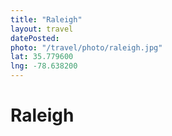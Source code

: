 ```yaml
---
title: "Raleigh"
layout: travel
datePosted: 
photo: "/travel/photo/raleigh.jpg"
lat: 35.779600
lng: -78.638200
---
```

# Raleigh


